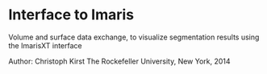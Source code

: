 Interface to Imaris
===================

Volume and surface data exchange, to visualize segmentation results
using the ImarisXT interface

Author: 
Christoph Kirst
The Rockefeller University, New York, 2014
